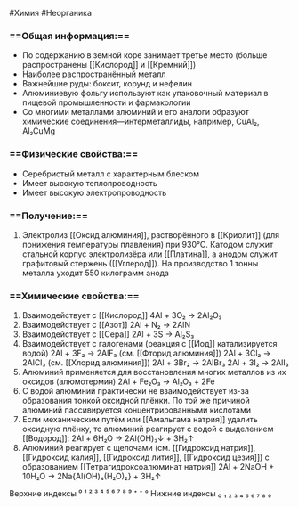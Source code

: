 #Химия #Неорганика 
### ==Общая информация:==
- По содержанию в земной коре занимает третье место (больше распространены [[Кислород]] и [[Кремний]])
- Наиболее распространённый металл
- Важнейшие руды: боксит, корунд и нефелин
- Алюминиевую фольгу используют как упаковочный материал в пищевой промышленности и фармакологии
- Со многими металлами алюминий и его аналоги образуют химические соединения—интерметаллиды, например, CuAl₂, Al₂CuMg
### ==Физические свойства:==
- Серебристый металл с характерным блеском
- Имеет высокую теплопроводность
- Имеет высокую электропроводность
### ==Получение:==
1. Электролиз [[Оксид алюминия]], растворённого в [[Криолит]] (для понижения температуры плавления) при 930°C. Катодом служит стальной корпус электролизёра или [[Платина]], а анодом служит графитовый стержень ([[Углерод]]). На производство 1 тонны металла уходит 550 килограмм анода
### ==Химические свойства:==
1. Взаимодействует с [[Кислород]]
				            4Al + 3O₂ → 2Al₂O₃
2. Взаимодействует с [[Азот]]
					        2Al + N₂ → 2AlN
3. Взаимодействует с [[Сера]]
					        2Al + 3S → Al₂S₃
4. Взаимодействует с галогенами (реакция с [[Йод]] катализируется водой)
			             2Al + 3F₂ → 2AlF₃ (см. [[Фторид алюминия]])
			             2Al + 3Cl₂ → 2AlCl₃ (см. [[Хлорид алюминия]])
			             2Al + 3Br₂ → 2AlBr₃
			             2Al + 3I₂ → 2AlI₃
5. Алюминий применяется для восстановления многих металлов из их оксидов (алюмотермия)
						2Al + Fe₂O₃ → Al₂O₃ + 2Fe
6. С водой алюминий практически не взаимодействует из-за образования тонкой оксидной плёнки. По той же причиной алюминий пассивируется концентрированными кислотами
7. Если механическим путём или [[Амальгама натрия]] удалить оксидную плёнку, то алюминий реагирует с водой с выделением [[Водород]]:
						2Al + 6H₂O → 2Al(OH)₃↓ + 3H₂↑
8. Алюминий реагирует с щелочами (см. [[Гидроксид натрия]], [[Гидроксид калия]], [[Гидроксид лития]], [[Гидроксид цезия]]) с образованием [[Тетрагидроксоалюминат натрия]]
				2Al + 2NaOH + 10H₂O → 2Na{Al(OH)₄(H₂O)₂} + 3H₂↑

Верхние индексы ⁰ ¹ ² ³ ⁴ ⁵ ⁶ ⁷ ⁸ ⁹ ⁺ ⁻ °
Нижние индексы ₀ ₁ ₂ ₃ ₄ ₅ ₆ ₇ ₈ ₉ 